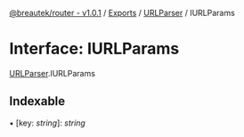 [@breautek/router - v1.0.1](../README.md) / [Exports](../modules.md) / [URLParser](../modules/urlparser.md) / IURLParams

# Interface: IURLParams

[URLParser](../modules/urlparser.md).IURLParams

## Indexable

▪ [key: *string*]: *string*
